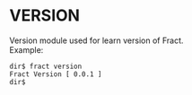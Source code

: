 # VERSION

Version module used for learn version of Fract.
<br>
Example:
```
dir$ fract version
Fract Version [ 0.0.1 ]
dir$ 
```
